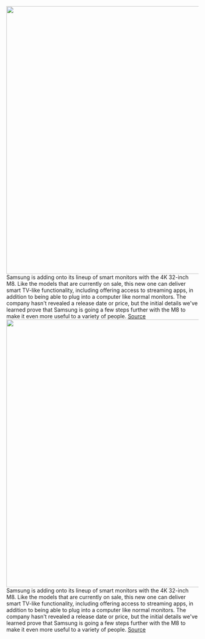 <img src='https://cdn.vox-cdn.com/thumbor/sbmNDi_Jpbdp5keSWQM4aNLzMY0=/0x0:2040x1360/1200x800/filters:focal(857x517:1183x843)/cdn.vox-cdn.com/uploads/chorus_image/image/70338931/smartmonitorm8.0.jpg' width='700px' /><br/>
Samsung is adding onto its lineup of smart monitors with the 4K 32-inch M8. Like the models that are currently on sale, this new one can deliver smart TV-like functionality, including offering access to streaming apps, in addition to being able to plug into a computer like normal monitors. The company hasn't revealed a release date or price, but the initial details we've learned prove that Samsung is going a few steps further with the M8 to make it even more useful to a variety of people.
<a href='https://www.theverge.com/2022/1/2/22860029/samsung-smart-monitor-m8-4k-smartthings-iot-workspace-game-home'> Source <a/><img src='https://cdn.vox-cdn.com/thumbor/sbmNDi_Jpbdp5keSWQM4aNLzMY0=/0x0:2040x1360/1200x800/filters:focal(857x517:1183x843)/cdn.vox-cdn.com/uploads/chorus_image/image/70338931/smartmonitorm8.0.jpg' width='700px' /><br/>
Samsung is adding onto its lineup of smart monitors with the 4K 32-inch M8. Like the models that are currently on sale, this new one can deliver smart TV-like functionality, including offering access to streaming apps, in addition to being able to plug into a computer like normal monitors. The company hasn't revealed a release date or price, but the initial details we've learned prove that Samsung is going a few steps further with the M8 to make it even more useful to a variety of people.
<a href='https://www.theverge.com/2022/1/2/22860029/samsung-smart-monitor-m8-4k-smartthings-iot-workspace-game-home'> Source <a/>